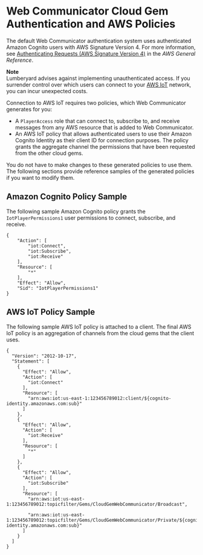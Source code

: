 # Web Communicator Cloud Gem Authentication and AWS Policies<a name="cloud-canvas-cloud-gem-web-communicator-policies"></a>

The default Web Communicator authentication system uses authenticated Amazon Cognito users with AWS Signature Version 4\. For more information, see [Authenticating Requests \(AWS Signature Version 4\)](https://docs.aws.amazon.com/general/latest/gr/sig-v4-authenticating-requests.html) in the *AWS General Reference*\.

**Note**  
Lumberyard advises against implementing unauthenticated access\. If you surrender control over which users can connect to your [AWS IoT](https://aws.amazon.com//iot-core) network, you can incur unexpected costs\.

Connection to AWS IoT requires two policies, which Web Communicator generates for you:
+ A `PlayerAccess` role that can connect to, subscribe to, and receive messages from any AWS resource that is added to Web Communicator\.
+ An AWS IoT policy that allows authenticated users to use their Amazon Cognito Identity as their client ID for connection purposes\. The policy grants the aggregate channel the permissions that have been requested from the other cloud gems\.

You do not have to make changes to these generated policies to use them\. The following sections provide reference samples of the generated policies if you want to modify them\.

## Amazon Cognito Policy Sample<a name="cloud-canvas-cloud-gem-web-communicator-policies-amazon-cognito-policy-sample"></a>

The following sample Amazon Cognito policy grants the `IotPlayerPermissions1` user permissions to connect, subscribe, and receive\.

```
{
    "Action": [
        "iot:Connect",
        "iot:Subscribe",
        "iot:Receive"
    ],
    "Resource": [
        "*"
    ],
    "Effect": "Allow",
    "Sid": "IotPlayerPermissions1"
}
```

## AWS IoT Policy Sample<a name="cloud-canvas-cloud-gem-web-communicator-policies-aws-iot-policy-sample"></a>

The following sample AWS IoT policy is attached to a client\. The final AWS IoT policy is an aggregation of channels from the cloud gems that the client uses\.

```
{
  "Version": "2012-10-17",
  "Statement": [
    {
      "Effect": "Allow",
      "Action": [
        "iot:Connect"
      ],
      "Resource": [
        "arn:aws:iot:us-east-1:123456789012:client/${cognito-identity.amazonaws.com:sub}"
      ]
    },
    {
      "Effect": "Allow",
      "Action": [
        "iot:Receive"
      ],
      "Resource": [
        "*"
      ]
    },
    {
      "Effect": "Allow",
      "Action": [
        "iot:Subscribe"
      ],
      "Resource": [
        "arn:aws:iot:us-east-1:123456789012:topicfilter/Gems/CloudGemWebCommunicator/Broadcast",

        "arn:aws:iot:us-east-1:123456789012:topicfilter/Gems/CloudGemWebCommunicator/Private/${cognito-identity.amazonaws.com:sub}"
      ]
    }
  ]
}
```